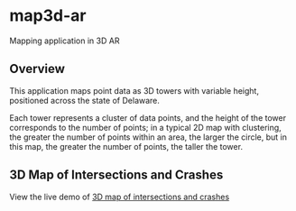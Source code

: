 # map3d-ar
Mapping application in 3D AR

## Overview
This application maps point data as 3D towers with variable height, positioned across the state of Delaware.

Each tower represents a cluster of data points, and the height of the tower corresponds to the number of points;
in a typical 2D map with clustering, the greater the number of points within an area, the larger the circle,
but in this map, the greater the number of points, the taller the tower.


## 3D Map of Intersections and Crashes
View the live demo of [3D map of intersections and crashes](https://de-data-lab.github.io/map3d-ar/build-html/map_traffic.html)

